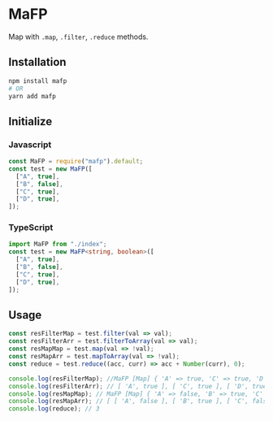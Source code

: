 # MaFP
Map with `.map`, `.filter`, `.reduce` methods.

## Installation
```bash
npm install mafp
# OR
yarn add mafp
```

## Initialize
### Javascript
```javascript
const MaFP = require("mafp").default;
const test = new MaFP([
  ["A", true],
  ["B", false],
  ["C", true],
  ["D", true],
]);
```

### TypeScript
```typescript
import MaFP from "./index";
const test = new MaFP<string, boolean>([
  ["A", true],
  ["B", false],
  ["C", true],
  ["D", true],
]);
```

## Usage
```javascript
const resFilterMap = test.filter(val => val);
const resFilterArr = test.filterToArray(val => val);
const resMapMap = test.map(val => !val);
const resMapArr = test.mapToArray(val => !val);
const reduce = test.reduce((acc, curr) => acc + Number(curr), 0);

console.log(resFilterMap); //MaFP [Map] { 'A' => true, 'C' => true, 'D' => true }
console.log(resFilterArr); // [ 'A', true ], [ 'C', true ], [ 'D', true ] ]
console.log(resMapMap); // MaFP [Map] { 'A' => false, 'B' => true, 'C' => false, 'D' => false }
console.log(resMapArr); // [ [ 'A', false ], [ 'B', true ], [ 'C', false ], [ 'D', false ] ]
console.log(reduce); // 3
```
